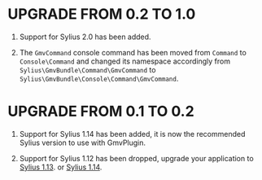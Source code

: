 # UPGRADE FROM 0.2 TO 1.0

1. Support for Sylius 2.0 has been added.

1. The `GmvCommand` console command has been moved from `Command` to `Console\Command` and changed its namespace
   accordingly from `Sylius\GmvBundle\Command\GmvCommand` to `Sylius\GmvBundle\Console\Command\GmvCommand`.

# UPGRADE FROM 0.1 TO 0.2

1. Support for Sylius 1.14 has been added, it is now the recommended Sylius version to use with GmvPlugin.

1. Support for Sylius 1.12 has been dropped, upgrade your application to [Sylius 1.13](https://github.com/Sylius/Sylius/blob/1.13/UPGRADE-1.13.md).
   or [Sylius 1.14](https://github.com/Sylius/Sylius/blob/1.14/UPGRADE-1.14.md).
